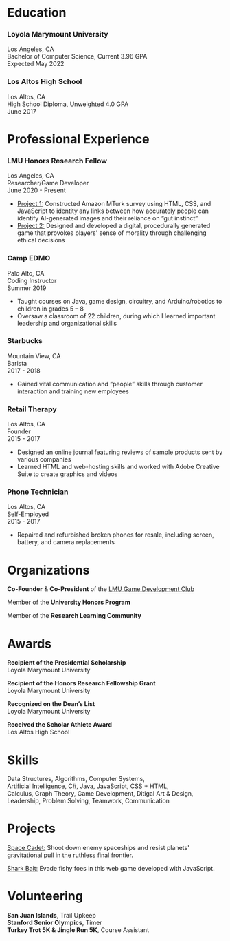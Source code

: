 # Education
 
### Loyola Marymount University
Los Angeles, CA  
Bachelor of Computer Science, Current 3.96 GPA  
Expected May 2022  

### Los Altos High School
Los Altos, CA  
High School Diploma, Unweighted 4.0 GPA  
June 2017  

# Professional Experience
 
### LMU Honors Research Fellow  
Los Angeles, CA  
Researcher/Game Developer  
June 2020 - Present  
- [Project 1:](https://digitalcommons.lmu.edu/cgi/viewcontent.cgi?article=1251&context=honors-research-and-exhibition) Constructed Amazon MTurk survey using HTML, CSS, and JavaScript to identity any links between how accurately people can identify AI-generated images and their reliance on “gut instinct”  
- [Project 2:](https://digitalcommons.lmu.edu/cgi/viewcontent.cgi?article=1153&context=honors-grants-and-fellowships) Designed and developed a digital, procedurally generated game that provokes players' sense of morality through challenging ethical decisions  

### Camp EDMO
Palo Alto, CA  
Coding Instructor  
Summer 2019  
- Taught courses on Java, game design, circuitry, and Arduino/robotics to children in grades 5 – 8
- Oversaw a classroom of 22 children, during which I learned important leadership and organizational skills  

### Starbucks
Mountain View, CA  
Barista  
2017 - 2018  
- Gained vital communication and “people” skills through customer interaction and training new employees

### Retail Therapy
Los Altos, CA  
Founder  
2015 - 2017  
- Designed an online journal featuring reviews of sample products sent by various companies
- Learned HTML and web-hosting skills and worked with Adobe Creative Suite to create graphics and videos

### Phone Technician
Los Altos, CA  
Self-Employed  
2015 - 2017  
- Repaired and refurbished broken phones for resale, including screen, battery, and camera replacements  

# Organizations

**Co-Founder** & **Co-President** of the [LMU Game Development Club](https://www.facebook.com/lmugamedev/)  

Member of the **University Honors Program**  

Member of the **Research Learning Community**  

# Awards

**Recipient of the Presidential Scholarship**  
Loyola Marymount University

**Recipient of the Honors Research Fellowship Grant**  
Loyola Marymount University

**Recognized on the Dean’s List**  
Loyola Marymount University

**Received the Scholar Athlete Award**  
Los Altos High School  

# Skills

Data Structures, Algorithms, Computer Systems,  
Artificial Intelligence, C#, Java, JavaScript, CSS + HTML,  
Calculus, Graph Theory, Game Development, Ditigal Art & Design,  
Leadership, Problem Solving, Teamwork, Communication  

# Projects

[Space Cadet:](https://booker-m.github.io/Space-Cadet/) Shoot down enemy spaceships and resist planets' gravitational pull in the ruthless final frontier.  

[Shark Bait:](https://meganmrichardson.github.io/sharkbait/) Evade fishy foes in this web game developed with JavaScript.  
  
# Volunteering

**San Juan Islands**, Trail Upkeep  
**Stanford Senior Olympics**, Timer  
**Turkey Trot 5K & Jingle Run 5K**, Course Assistant  
